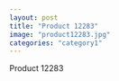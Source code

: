 ```yaml
---
layout: post
title: "Product 12283"
image: "product12283.jpg"
categories: "category1"
---
```

Product 12283
